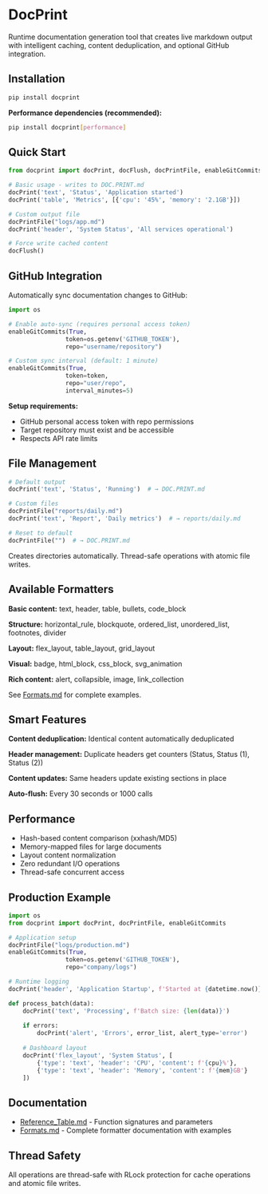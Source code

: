 # DocPrint

Runtime documentation generation tool that creates live markdown output with intelligent caching, content deduplication, and optional GitHub integration.

## Installation

```bash
pip install docprint
```

**Performance dependencies (recommended):**
```bash
pip install docprint[performance]
```

## Quick Start

```python
from docprint import docPrint, docFlush, docPrintFile, enableGitCommits

# Basic usage - writes to DOC.PRINT.md
docPrint('text', 'Status', 'Application started')
docPrint('table', 'Metrics', [{'cpu': '45%', 'memory': '2.1GB'}])

# Custom output file
docPrintFile("logs/app.md")
docPrint('header', 'System Status', 'All services operational')

# Force write cached content
docFlush()
```

## GitHub Integration

Automatically sync documentation changes to GitHub:

```python
import os

# Enable auto-sync (requires personal access token)
enableGitCommits(True, 
                token=os.getenv('GITHUB_TOKEN'), 
                repo="username/repository")

# Custom sync interval (default: 1 minute)
enableGitCommits(True, 
                token=token, 
                repo="user/repo", 
                interval_minutes=5)
```

**Setup requirements:**
- GitHub personal access token with repo permissions
- Target repository must exist and be accessible
- Respects API rate limits

## File Management

```python
# Default output
docPrint('text', 'Status', 'Running')  # → DOC.PRINT.md

# Custom files
docPrintFile("reports/daily.md")
docPrint('text', 'Report', 'Daily metrics')  # → reports/daily.md

# Reset to default
docPrintFile("")  # → DOC.PRINT.md
```

Creates directories automatically. Thread-safe operations with atomic file writes.

## Available Formatters

**Basic content:** text, header, table, bullets, code_block

**Structure:** horizontal_rule, blockquote, ordered_list, unordered_list, footnotes, divider

**Layout:** flex_layout, table_layout, grid_layout

**Visual:** badge, html_block, css_block, svg_animation

**Rich content:** alert, collapsible, image, link_collection

See [Formats.md](https://github.com/Varietyz/DocPrint/blob/tree/Formats.md) for complete examples.

## Smart Features

**Content deduplication:** Identical content automatically deduplicated

**Header management:** Duplicate headers get counters (Status, Status (1), Status (2))

**Content updates:** Same headers update existing sections in place

**Auto-flush:** Every 30 seconds or 1000 calls

## Performance

- Hash-based content comparison (xxhash/MD5)
- Memory-mapped files for large documents
- Layout content normalization
- Zero redundant I/O operations
- Thread-safe concurrent access

## Production Example

```python
import os
from docprint import docPrint, docPrintFile, enableGitCommits

# Application setup
docPrintFile("logs/production.md")
enableGitCommits(True, 
                token=os.getenv('GITHUB_TOKEN'), 
                repo="company/logs")

# Runtime logging
docPrint('header', 'Application Startup', f'Started at {datetime.now()}')

def process_batch(data):
    docPrint('text', 'Processing', f'Batch size: {len(data)}')
    
    if errors:
        docPrint('alert', 'Errors', error_list, alert_type='error')
    
    # Dashboard layout
    docPrint('flex_layout', 'System Status', [
        {'type': 'text', 'header': 'CPU', 'content': f'{cpu}%'},
        {'type': 'text', 'header': 'Memory', 'content': f'{mem}GB'}
    ])
```

## Documentation

- [Reference_Table.md](https://github.com/Varietyz/DocPrint/blob/tree/Reference_Table.md) - Function signatures and parameters
- [Formats.md](https://github.com/Varietyz/DocPrint/blob/tree/Formats.md) - Complete formatter documentation with examples

## Thread Safety

All operations are thread-safe with RLock protection for cache operations and atomic file writes.